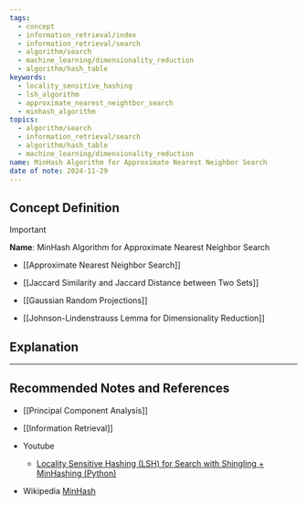 ```yaml
---
tags:
  - concept
  - information_retrieval/index
  - information_retrieval/search
  - algorithm/search
  - machine_learning/dimensionality_reduction
  - algorithm/hash_table
keywords:
  - locality_sensitive_hashing
  - lsh_algorithm
  - approximate_nearest_neightbor_search
  - minhash_algorithm
topics:
  - algorithm/search
  - information_retrieval/search
  - algorithm/hash_table
  - machine_learning/dimensionality_reduction
name: MinHash Algorithm for Approximate Nearest Neighbor Search
date of note: 2024-11-29
---
```


## Concept Definition

>[!important]
>**Name**: MinHash Algorithm for Approximate Nearest Neighbor Search

- [[Approximate Nearest Neighbor Search]]
- [[Jaccard Similarity and Jaccard Distance between Two Sets]]


- [[Gaussian Random Projections]]
- [[Johnson-Lindenstrauss Lemma for Dimensionality Reduction]]



## Explanation





-----------
##  Recommended Notes and References



- [[Principal Component Analysis]]
- [[Information Retrieval]]

- Youtube
	- [Locality Sensitive Hashing (LSH) for Search with Shingling + MinHashing (Python)](https://www.youtube.com/watch?v=e_SBq3s20M8&list=PLIUOU7oqGTLhlWpTz4NnuT3FekouIVlqc&index=5)

- Wikipedia [MinHash](https://en.wikipedia.org/wiki/MinHash)